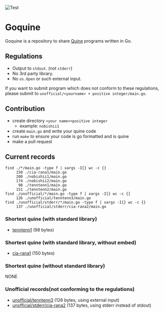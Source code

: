 ![Test](https://github.com/nobishino/goquine/actions/workflows/test.yml/badge.svg)
# Goquine

Goquine is a repository to share [Quine](https://en.wikipedia.org/wiki/Quine_(computing)) programs written in Go.

## Regulations

- Output to `stdout`. (not `stderr`)
- No 3rd party library.
- No `os.Open` or such external input.

If you want to submit program which does not conform to these regulations, please submit to `unofficial/<yourname> + positive integer/main.go`.

## Contribution

- create directory `<your name>+positive integer`
    - example: `nobishii1`
- create `main.go` and write your quine code
- run `make` to ensure your code is go formatted and is quine
- make a pull request

## Current records

```
find ./*/main.go -type f | xargs -I{} wc -c {}
     150 ./cia-rana1/main.go
     200 ./nobishii1/main.go
     174 ./nobishii2/main.go
      98 ./tenntenn1/main.go
     151 ./tenntenn2/main.go
find ./unofficial/*/main.go -type f | xargs -I{} wc -c {}
     126 ./unofficial/tenntenn3/main.go
find ./unofficial/stderr/*/main.go -type f | xargs -I{} wc -c {}
     137 ./unofficial/stderr/cia-rana2/main.go
```

### Shortest quine (with standard library)

- [tenntenn1](./tenntenn1/main.go) (98 bytes)

### Shortest quine (with standard library, without embed)

- [cia-rana1](./cia-rana1/main.go) (150 bytes)

### Shortest quine (without standard library)

NONE

### Unofficial records(not conforming to the regulations)

- [unofficial/tenntenn3](./unofficial/tenntenn3/main.go) (126 bytes, using external input)
- [unofficial/stderr/cia-rana2](./unofficial/stderr/cia-rana2/main.go) (137 bytes, using stderr instead of stdout)

